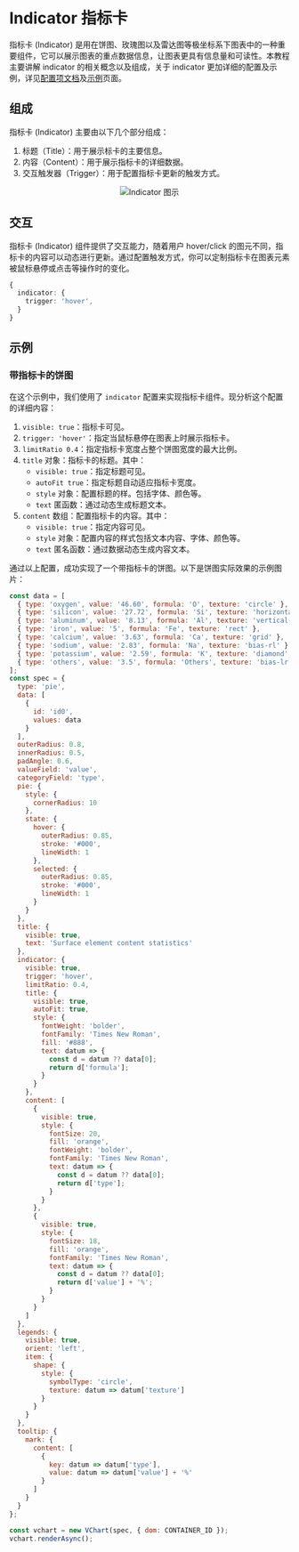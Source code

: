 # Indicator 指标卡

指标卡 (Indicator) 是用在饼图、玫瑰图以及雷达图等极坐标系下图表中的一种重要组件，它可以展示图表的重点数据信息，让图表更具有信息量和可读性。本教程主要讲解 indicator 的相关概念以及组成，关于 indicator 更加详细的配置及示例，详见[配置项文档](../../../option)及[示例](../../../example)页面。

## 组成

指标卡 (Indicator) 主要由以下几个部分组成：

1.  标题（Title）：用于展示标卡的主要信息。
2.  内容（Content）：用于展示指标卡的详细数据。
3.  交互触发器（Trigger）：用于配置指标卡更新的触发方式。

<div style="text-align: center;">
  <img src="https://lf9-dp-fe-cms-tos.byteorg.com/obj/bit-cloud/0a2e223bdcd7410c08f6a6a16.png" alt="Indicator 图示">
</div>

## 交互

指标卡 (Indicator) 组件提供了交互能力，随着用户 hover/click 的图元不同，指标卡的内容可以动态进行更新。通过配置触发方式，你可以定制指标卡在图表元素被鼠标悬停或点击等操作时的变化。

```ts
{
  indicator: {
    trigger: 'hover',
  }
}
```

## 示例

### 带指标卡的饼图

在这个示例中，我们使用了 `indicator` 配置来实现指标卡组件。现分析这个配置的详细内容：

1.  `visible: true`：指标卡可见。
2.  `trigger: 'hover'`：指定当鼠标悬停在图表上时展示指标卡。
3.  `limitRatio 0.4`：指定指标卡宽度占整个饼图宽度的最大比例。
4.  `title` 对象：指标卡的标题。其中：
    - `visible: true`：指定标题可见。
    - `autoFit true`：指定标题自动适应指标卡宽度。
    - `style` 对象：配置标题的样。包括字体、颜色等。
    - `text` 匿函数：通过动态生成标题文本。
5.  `content` 数组：配置指标卡的内容。其中：
    - `visible: true`：指定内容可见。
    - `style` 对象：配置内容的样式包括文本内容、字体、颜色等。
    - `text` 匿名函数：通过数据动态生成内容文本。

通过以上配置，成功实现了一个带指标卡的饼图。以下是饼图实际效果的示例图片：

```javascript livedemo
const data = [
  { type: 'oxygen', value: '46.60', formula: 'O', texture: 'circle' },
  { type: 'silicon', value: '27.72', formula: 'Si', texture: 'horizontal-line' },
  { type: 'aluminum', value: '8.13', formula: 'Al', texture: 'vertical-line' },
  { type: 'iron', value: '5', formula: 'Fe', texture: 'rect' },
  { type: 'calcium', value: '3.63', formula: 'Ca', texture: 'grid' },
  { type: 'sodium', value: '2.83', formula: 'Na', texture: 'bias-rl' },
  { type: 'potassium', value: '2.59', formula: 'K', texture: 'diamond' },
  { type: 'others', value: '3.5', formula: 'Others', texture: 'bias-lr' }
];
const spec = {
  type: 'pie',
  data: [
    {
      id: 'id0',
      values: data
    }
  ],
  outerRadius: 0.8,
  innerRadius: 0.5,
  padAngle: 0.6,
  valueField: 'value',
  categoryField: 'type',
  pie: {
    style: {
      cornerRadius: 10
    },
    state: {
      hover: {
        outerRadius: 0.85,
        stroke: '#000',
        lineWidth: 1
      },
      selected: {
        outerRadius: 0.85,
        stroke: '#000',
        lineWidth: 1
      }
    }
  },
  title: {
    visible: true,
    text: 'Surface element content statistics'
  },
  indicator: {
    visible: true,
    trigger: 'hover',
    limitRatio: 0.4,
    title: {
      visible: true,
      autoFit: true,
      style: {
        fontWeight: 'bolder',
        fontFamily: 'Times New Roman',
        fill: '#888',
        text: datum => {
          const d = datum ?? data[0];
          return d['formula'];
        }
      }
    },
    content: [
      {
        visible: true,
        style: {
          fontSize: 20,
          fill: 'orange',
          fontWeight: 'bolder',
          fontFamily: 'Times New Roman',
          text: datum => {
            const d = datum ?? data[0];
            return d['type'];
          }
        }
      },
      {
        visible: true,
        style: {
          fontSize: 18,
          fill: 'orange',
          fontFamily: 'Times New Roman',
          text: datum => {
            const d = datum ?? data[0];
            return d['value'] + '%';
          }
        }
      }
    ]
  },
  legends: {
    visible: true,
    orient: 'left',
    item: {
      shape: {
        style: {
          symbolType: 'circle',
          texture: datum => datum['texture']
        }
      }
    }
  },
  tooltip: {
    mark: {
      content: [
        {
          key: datum => datum['type'],
          value: datum => datum['value'] + '%'
        }
      ]
    }
  }
};

const vchart = new VChart(spec, { dom: CONTAINER_ID });
vchart.renderAsync();
```
